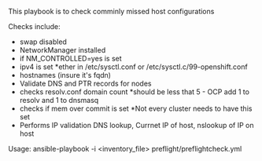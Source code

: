 This playbook is to check comminly missed host configurations

Checks include:
- swap disabled
- NetworkManager installed
- if NM_CONTROLLED=yes is set
- ipv4 is set *ether in /etc/sysctl.conf or /etc/sysctl.c/99-openshift.conf
- hostnames (insure it's fqdn) 
- Validate DNS and PTR records for nodes 
- checks resolv.conf domain count *should be less that 5 - OCP add 1 to resolv and 1 to dnsmasq
- checks if mem over commit is set *Not every cluster needs to have this set
- Performs IP validation DNS lookup, Currnet IP of host, nslookup of IP on host

Usage:
ansible-playbook -i <inventory_file> preflight/preflightcheck.yml
